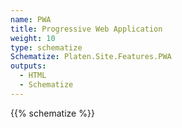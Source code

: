 ```yaml
---
name: PWA
title: Progressive Web Application
weight: 10
type: schematize
Schematize: Platen.Site.Features.PWA
outputs:
  - HTML
  - Schematize
---
```


{{% schematize %}}

